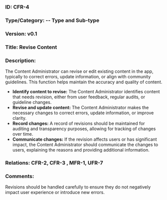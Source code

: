 ### ID: CFR-4 
 
### Type/Category: -- Type and Sub-type

### Version: v0.1
 
### Title: Revise Content
  
### Description: 

The Content Administrator can revise or edit existing content in the app, typically to correct errors, update information, or align with community guidelines. This function helps maintain the accuracy and quality of content. 

* **Identify content to revise:** The Content Administrator identifies content that needs revision, either from user feedback, regular audits, or guideline changes.
* **Revise and update content:** The Content Administrator makes the necessary changes to correct errors, update information, or improve clarity.
* **Record changes:** A record of revisions should be maintained for auditing and transparency purposes, allowing for tracking of changes over time.
* **Communicate changes:** If the revision affects users or has significant impact, the Content Administrator should communicate the changes to users, explaining the reasons and providing additional information.

### Relations: CFR-2, CFR-3 , MFR-1, UFR-7

### Comments: 
Revisions should be handled carefully to ensure they do not negatively impact user experience or introduce new errors.
